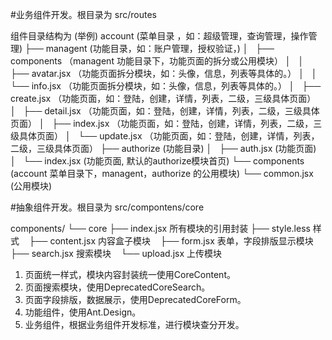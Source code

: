#业务组件开发。根目录为 src/routes

组件目录结构为 (举例)
account                   (菜单目录 ，如：超级管理，查询管理，操作管理)
  ├── managent            (功能目录，如：账户管理，授权验证，)
  │   ├── components     （managent 功能目录下，功能页面的拆分或公用模块）
  │   │   ├── avatar.jsx （功能页面拆分模块，如：头像，信息，列表等具体的。）
  │   │   └── info.jsx   （功能页面拆分模块，如：头像，信息，列表等具体的。）
  │   ├── create.jsx     （功能页面，如：登陆，创建，详情，列表，二级，三级具体页面）
  │   ├── detail.jsx     （功能页面，如：登陆，创建，详情，列表，二级，三级具体页面）
  │   ├── index.jsx      （功能页面，如：登陆，创建，详情，列表，二级，三级具体页面）
  │   └── update.jsx     （功能页面，如：登陆，创建，详情，列表，二级，三级具体页面）
  ├── authorize           (功能目录)
  │   ├── auth.jsx        (功能页面)
  │   └── index.jsx       (功能页面, 默认的authorize模块首页)
  └── components          (account 菜单目录下，managent，authorize 的公用模块)
      └── common.jsx      (公用模块)

#抽象组件开发。根目录为 src/compontens/core

components/
└── core
    ├── index.jsx     所有模块的引用封装
    ├── style.less    样式
    ├── content.jsx   内容盒子模块
    ├── form.jsx      表单，字段排版显示模块
    ├── search.jsx    搜索模块
    └── upload.jsx    上传模块

1. 页面统一样式，模块内容封装统一使用CoreContent。
2. 页面搜索模块，使用DeprecatedCoreSearch。
3. 页面字段排版，数据展示，使用DeprecatedCoreForm。
4. 功能组件，使用Ant.Design。
5. 业务组件，根据业务组件开发标准，进行模块查分开发。
